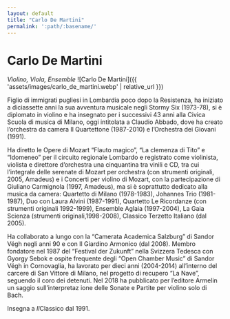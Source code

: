 ```yaml
---
layout: default
title: "Carlo De Martini"
permalink: ':path/:basename/'
---
```


# Carlo De Martini
*Violino, Viola, Ensemble*
![Carlo De Martini]({{ 'assets/images/carlo_de_martini.webp' | relative_url }})

Figlio di immigrati pugliesi in Lombardia poco dopo la Resistenza, ha iniziato a diciassette anni la sua avventura musicale negli Stormy Six (1973-78), si è diplomato in violino e ha insegnato per i successivi 43 anni alla Civica Scuola di musica di Milano, oggi intitolata a Claudio Abbado, dove ha creato l’orchestra da camera Il Quartettone (1987-2010) e l’Orchestra dei Giovani (1991).

Ha diretto le Opere di Mozart “Flauto magico”, “La clemenza di Tito” e “Idomeneo” per il circuito regionale Lombardo e registrato come violinista, violista e direttore d’orchestra una cinquantina tra vinili e CD, tra cui l’integrale delle serenate di Mozart per orchestra (con strumenti originali, 2005, Amadeus) e i Concerti per violino di Mozart, con la partecipazione di Giuliano Carmignola (1997, Amadeus), ma si è soprattutto dedicato alla musica da camera: Quartetto di Milano (1978-1983), Johannes Trio (1981-1987), Duo con Laura Alvini (1987-1991), Quartetto Le Ricordanze (con strumenti originali 1992-1999), Ensemble Aglaia (1997-2004), La Gaia Scienza (strumenti originali,1998-2008), Classico Terzetto Italiano (dal 2005).

Ha collaborato a lungo con la “Camerata Academica Salzburg” di Sandor Végh negli anni 90 e con Il Giardino Armonico (dal 2008). Membro fondatore nel 1987 del “Festival der Zukunft” nella Svizzera Tedesca con Gyorgy Sebok e ospite frequente degli “Open Chamber Music” di Sandor Végh in Cornovaglia, ha lavorato per dieci anni (2004-2014) all’interno del carcere di San Vittore di Milano, nel progetto di recupero “La Nave”, seguendo il coro dei detenuti. Nel 2018 ha pubblicato per l’editore Armelin un saggio sull’interpretaz   ione delle Sonate e Partite per violino solo di Bach.

Insegna a *Il*Classico dal 1991.

